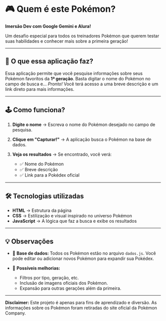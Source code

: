 # 🎮 Quem é este Pokémon?

**Imersão Dev com Google Gemini e Alura!**

Um desafio especial para todos os treinadores Pokémon que querem testar suas habilidades e conhecer mais sobre a primeira geração!

---

## 🚀 O que essa aplicação faz?

Essa aplicação permite que você pesquise informações sobre seus Pokémon favoritos da **1ª geração**.
Basta digitar o nome do Pokémon no campo de busca e… *Pronto!*
Você terá acesso a uma breve descrição e um link direto para mais informações.

---

## 🕹️ Como funciona?

1. **Digite o nome** → Escreva o nome do Pokémon desejado no campo de pesquisa.
2. **Clique em "Capturar!"** → A aplicação busca o Pokémon na base de dados.
3. **Veja os resultados** → Se encontrado, você verá:

   * ✅ Nome do Pokémon
   * ✅ Breve descrição
   * ✅ Link para a Pokédex oficial

---

## 🛠️ Tecnologias utilizadas

* **HTML** → Estrutura da página
* **CSS** → Estilização e visual inspirado no universo Pokémon
* **JavaScript** → A lógica que faz a busca e exibe os resultados

---

## 💡 Observações

* 📌 **Base de dados:** Todos os Pokémon estão no arquivo `dados.js`. Você pode editar ou adicionar novos Pokémon para expandir sua Pokédex.
* 🔮 **Possíveis melhorias:**

  * Filtros por tipo, geração, etc.
  * Inclusão de imagens oficiais dos Pokémon.
  * Expansão para outras gerações além da primeira.

---

**Disclaimer:** Este projeto é apenas para fins de aprendizado e diversão. As informações sobre os Pokémon foram retiradas do site oficial da Pokémon Company.

